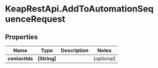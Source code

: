# KeapRestApi.AddToAutomationSequenceRequest

## Properties

Name | Type | Description | Notes
------------ | ------------- | ------------- | -------------
**contactIds** | **[String]** |  | [optional] 



